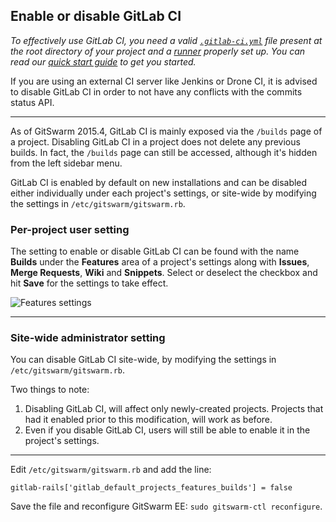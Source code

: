 ## Enable or disable GitLab CI

_To effectively use GitLab CI, you need a valid
[`.gitlab-ci.yml`](yaml/README.md) file present at the root directory of
your project and a [runner](runners/README.md) properly set up. You can
read our [quick start guide](quick_start/README.md) to get you started._

If you are using an external CI server like Jenkins or Drone CI, it is
advised to disable GitLab CI in order to not have any conflicts with the
commits status API.

---

As of GitSwarm 2015.4, GitLab CI is mainly exposed via the `/builds` page
of a project. Disabling GitLab CI in a project does not delete any previous
builds.  In fact, the `/builds` page can still be accessed, although it's
hidden from the left sidebar menu.

GitLab CI is enabled by default on new installations and can be disabled
either individually under each project's settings, or site-wide by
modifying the settings in `/etc/gitswarm/gitswarm.rb`.

### Per-project user setting

The setting to enable or disable GitLab CI can be found with the name
**Builds** under the **Features** area of a project's settings along with
**Issues**, **Merge Requests**, **Wiki** and **Snippets**. Select or
deselect the checkbox and hit **Save** for the settings to take effect.

![Features settings](img/features_settings.png)

---

### Site-wide administrator setting

You can disable GitLab CI site-wide, by modifying the settings in
`/etc/gitswarm/gitswarm.rb`.

Two things to note:

1. Disabling GitLab CI, will affect only newly-created projects. Projects
   that had it enabled prior to this modification, will work as before.
1. Even if you disable GitLab CI, users will still be able to enable it in
   the project's settings.

---

Edit `/etc/gitswarm/gitswarm.rb` and add the line:

```
gitlab-rails['gitlab_default_projects_features_builds'] = false
```

Save the file and reconfigure GitSwarm EE: `sudo gitswarm-ctl reconfigure`.
